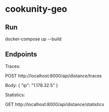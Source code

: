 # cookunity-geo

## Run
docker-compose up --build

## Endpoints
Traces:

POST
http://localhost:8000/api/distance/traces

Body:
{
"ip": "1.178.32.5"
}

Statistics:

GET
http://localhost:8000/api/distance/statistics

